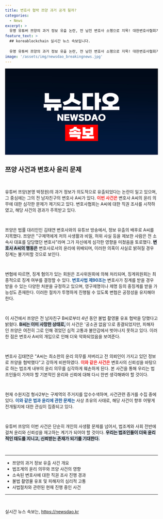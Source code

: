 ```yaml
---
title: 변호사 협박 쯔양 과거 공개 될까?
categories:
  - News
excerpt: >
  유명 유튜버 쯔양의 과거 정보 유출 논란, 전 남친 변호사 소행으로 지목! 대한변호사협회가 직권조사 착수, 중징계 가능성 제기. 쯔양, 불법촬영물 유포 협박 사건의 진실은? 클릭하여 자세한 내용을 확인하세요!
feature_text: >
  ## koreablockchain 실시간 뉴스 속보입니다.

  유명 유튜버 쯔양의 과거 정보 유출 논란, 전 남친 변호사 소행으로 지목! 대한변호사협회가 직권조사 착수, 중징계 가능성 제기. 쯔양, 불법촬영물 유포 협박 사건의 진실은? 클릭하여 자세한 내용을 확인하세요!
image: '/assets/img/newsdao_breakingnews.jpg'
---
```


<p><img src="/assets/img/newsdao_breakingnews.jpg" alt="koreablockchain 속보" /></p>

<h2 data-ke-size="size26">쯔양 사건과 변호사 윤리 문제</h2>

<p data-ke-size="size16">&nbsp;</p>

<p>유튜버 쯔양(본명 박정원)의 과거 정보가 의도적으로 유출되었다는 논란이 일고 있으며, 그 중심에는 그의 전 남자친구의 변호사 A씨가 있다. <b><span style="color: #ee2323;">이번 사건은</span></b> 변호사 A씨의 윤리 의무에 대한 심각한 문제가 제기되고 있다. 변호사협회는 A씨에 대한 직권 조사를 시작하였고, 해당 사건의 경과가 주목받고 있다.</p>

<p data-ke-size="size16">&nbsp;</p>

<p>쯔양은 법률 대리인인 김태연 변호사와의 유튜브 방송에서, 정보 유출의 배후로 A씨를 지목했다. 쯔양은 "구제역에게 저의 사생활과 비밀, 허위 사실 등을 제보한 사람은 전 소속사 대표를 담당했던 변호사"라며 그가 자신에게 심각한 영향을 미쳤음을 토로했다. <b><span style="background-color: #21538527;">변호사 A씨의 행동은</span></b> 변호사로서의 윤리에 위배되며, 이러한 의혹이 사실로 밝혀질 경우 징계는 불가피할 것으로 보인다.</p>

<p data-ke-size="size16">&nbsp;</p>

<p>변협에 따르면, 징계 혐의가 있는 회원은 조사위원회에 의해 처리되며, 징계위원회는 최종적으로 징계 여부를 결정할 수 있다. <b><span style="color: #1a5490;">변호사법 제90조는</span></b> 변호사가 징계를 받을 경우 받을 수 있는 다양한 처분을 규정하고 있으며, 영구제명이나 제명 등의 중징계를 받을 가능성도 존재한다. 이러한 절차가 투명하게 진행될 수 있도록 변협은 공정성을 유지해야 한다.</p>

<p data-ke-size="size16">&nbsp;</p>

<p>이 사건에서 쯔양은 전 남자친구 B씨로부터 4년 동안 불법 촬영물 유포 협박을 당했다고 밝혔다. <b><span style="background-color: #21538527;">B씨는 이미 사망한 상태로, </span></b>이 사건은 '공소권 없음'으로 종결되었지만, 피해자인 쯔양은 여전히 그로 인해 겪었던 심적 고통과 불안감에서 벗어나지 못하고 있다. 이러한 점은 변호사 A씨의 개입으로 인해 더욱 악화되었음을 보여준다.</p>

<p data-ke-size="size16">&nbsp;</p>

<p>변호사 김태연은 "A씨는 최소한의 윤리 의무를 저버리고 전 의뢰인이 가지고 있던 정보로 쯔양을 협박했다"고 강하게 비판하였다. <b><span style="color: #ee2323;">이와 같은 사건은</span></b> 변호사의 신뢰성을 바탕으로 하는 법조계 내부의 윤리 의무를 심각하게 훼손하게 된다. 본 사건을 통해 우리는 법조인들이 가져야 할 기본적인 윤리와 신뢰에 대해 다시 한번 생각해봐야 할 것이다.</p>

<p data-ke-size="size16">&nbsp;</p>

<p>현재 수원지검 형사2부는 구제역의 주거지를 압수수색하며, 사건관련 증거를 수집 중에 있다. <b><span style="color: #1a5490;">이와 같은 법과 윤리에 관한 문제는</span></b> 사상 초유의 사태로, 해당 사건이 향후 어떻게 전개될지에 대한 관심이 집중되고 있다.</p>

<p data-ke-size="size16">&nbsp;</p>

<p>유튜버 쯔양의 이번 사건은 단순히 개인의 사생활 문제를 넘어서, 법조계와 사회 전반에 걸쳐 윤리와 신뢰성을 재고하는 계기가 되어야 할 것이다. <b><span style="background-color: #21538527;">우리는 법조인들이 더욱 윤리적인 태도를 지니고, 신뢰받는 존재가 되기를 기대한다.</span></b></p>

<p data-ke-size="size16">&nbsp;</p>

<hr>

<ul>
    <li>쯔양의 과거 정보 유출 사건 개요</li>
    <li>법조계의 윤리 의무와 쯔양 사건의 영향</li>
    <li>소속된 변호사에 대한 직권 조사 진행 경과</li>
    <li>불법 촬영물 유포 및 피해자의 심리적 고통</li>
    <li>사법절차와 관련된 현재 진행 중인 사건</li>
</ul>

<hr>

<p data-ke-size="size16">&nbsp;</p>
실시간 뉴스 속보는, <a href="https://newsdao.kr" rel="dofollow">https://newsdao.kr</a>


